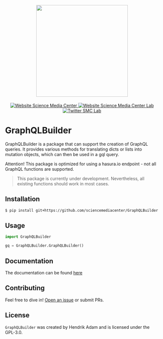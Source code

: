 <div id="header" align="center">
  <img src="https://media.sciencemediacenter.de/static/img/logos/smc/smc-logo-typo-bw-big.png" width="300"/>

  <div id="badges" style="padding-top: 20px">
    <a href="https://www.sciencemediacenter.de">
      <img src="https://img.shields.io/badge/Website-orange?style=plastic" alt="Website Science Media Center"/>
    </a>
    <a href="https://lab.sciencemediacenter.de">
      <img src="https://img.shields.io/badge/Website (SMC Lab)-grey?style=plastic" alt="Website Science Media Center Lab"/>
    </a>
    <a href="https://twitter.com/smc_germany_lab">
      <img src="https://img.shields.io/badge/Twitter-blue?style=plastic&logo=twitter&logoColor=white" alt="Twitter SMC Lab"/>
    </a>
  </div>
</div>

# GraphQLBuilder 

GraphQLBuilder is a package that can support the creation of GraphQL queries. It provides various methods for translating dicts or lists into mutation objects, which can then be used in a gql query. 

Attention! This package is optimized for using a hasura.io endpoint - not all GraphQL functions are supported. 

> This package is currently under development. Nevertheless, all existing functions should work in most cases.

## Installation

```bash
$ pip install git+https://github.com/sciencemediacenter/GraphQLBuilder
```

## Usage


```python
import GraphQLBuilder

gq = GraphQLBuilder.GraphQLBuilder()

```
## Documentation

The documentation can be found [here](https://sciencemediacenter.github.io/GraphQLBuilder/)

## Contributing

Feel free to dive in! [Open an issue]() or submit PRs.

## License

`GraphQLBuilder` was created by Hendrik Adam and is licensed under the GPL-3.0.
